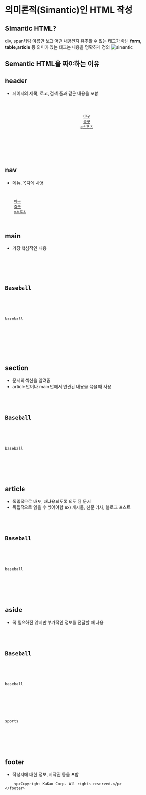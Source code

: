 # 의미론적(Simantic)인 HTML 작성
## Simantic HTML?
div, span처럼 이름만 보고 어떤 내용인지 유추할 수 없는 태그가 아닌 **form, table,article** 등 의미가 있는 태그는 내용을 명확하게 정의
![simantic](https://img1.daumcdn.net/thumb/R1280x0/?scode=mtistory2&fname=http%3A%2F%2Fcfile30.uf.tistory.com%2Fimage%2F99C1E2495C61C8A3092560)
## Semantic HTML을 짜야하는 이유

## header
+ 페이지의 제목, 로고, 검색 폼과 같은 내용을 포함
<pre>
<code>
<header>
<nav>
    <a href="#">야구<a>
    <a href="#">축구<a>
    <a href="#">e스포츠<a>
</nav>
</header>
</code>
</pre>

## nav
+ 메뉴, 목차에 사용
<pre>
<code>
<nav>
    <a href="#">야구<a>
    <a href="#">축구<a>
    <a href="#">e스포츠<a>
</nav>
</code>
</pre>

## main
+ 가장 핵심적인 내용
<pre>
<code>
<main>
    <section>
        <h1>Baseball</h1>
        <article>
            <p>baseball</p>
        </article>
    </section>
</main>
</code>
</pre>

## section
+ 문서의 섹션을 알려줌
+ article 안이나 main 안에서 연관된 내용을 묶을 때 사용
<pre>
<code>
<section>
    <h1>Baseball</h1>
    <article>
    <p>baseball</p>
    </article>
</section>
</code>
</pre>

## article
+ 독립적으로 배포, 재사용되도록 의도 된 문서
+ 독립적으로 읽을 수 있어야함
ex) 게시물, 신문 기사, 블로그 포스트
<pre>
<code>
<section>
    <h1>Baseball</h1>
    <article>
    <p>baseball</p>
    </article>
</section>
</code>
</pre>

## aside 
+ 꼭 필요하진 않지만 부가적인 정보를 전달할 때 사용
<pre>
<code>
<section>
    <h1>Baseball</h1>
    <article>
    <p>baseball</p>
    </article>
    <aside>
        <p>sports</p>
    </aside>
</section>
</code>
</pre>

## footer
+ 작성자에 대한 정보, 저작권 등을 포함
``` <footer>
    <p>Copyright KaKao Corp. All rights reserved.</p>
</footer> 
```
